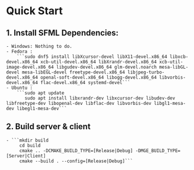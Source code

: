 # Quick Start
## 1. Install SFML Dependencies:
    - Windows: Nothing to do.
    - Fedora :
        ```sudo dnf5 install libXcursor-devel libX11-devel.x86_64 libxcb-devel.x86_64 xcb-util-devel.x86_64 libXrandr-devel.x86_64 xcb-util-image-devel.x86_64 libgudev-devel.x86_64 glm-devel.noarch mesa-libGL-devel mesa-libEGL-devel freetype-devel.x86_64 libjpeg-turbo-devel.x86_64 openal-soft-devel.x86_64 libogg-devel.x86_64 libvorbis-devel.x86_64 flac-devel.x86_64 systemd-devel```
    - Ubuntu :
        ```sudo apt update
           sudo apt install libxrandr-dev libxcursor-dev libudev-dev libfreetype-dev libopenal-dev libflac-dev libvorbis-dev libgl1-mesa-dev libegl1-mesa-dev```
## 2. Build server & client
    - ```mkdir build
         cd build
         cmake .. -DCMAKE_BUILD_TYPE=[Release|Debug] -DMGE_BUILD_TYPE=[Server|Client]
         cmake --build . --config=[Release|Debug]```